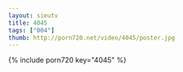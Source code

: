 ```yaml
--- 
layout: sieutv
title: 4045
tags: ["004"]
thumb: http://porn720.net/video/4045/poster.jpg
---
```

{% include porn720 key="4045" %} 
